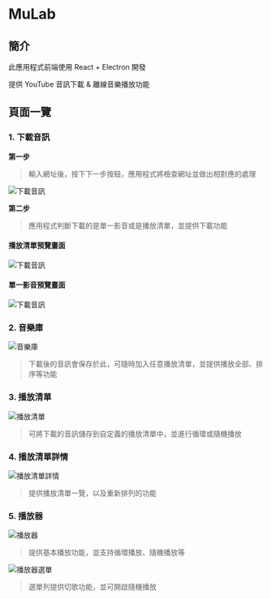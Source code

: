 # MuLab

## 簡介

此應用程式前端使用 React + Electron 開發

提供 YouTube 音訊下載 & 離線音樂播放功能

## 頁面一覽

### 1. 下載音訊

**第一步**

> 輸入網址後，按下下一步按鈕，應用程式將檢查網址並做出相對應的處理

![](https://imgur.com/8xsYWrx.png "下載音訊")

**第二步**

> 應用程式判斷下載的是單一影音或是播放清單，並提供下載功能

#### 播放清單預覽畫面

![](https://imgur.com/4lhmCby.png "下載音訊")

#### 單一影音預覽畫面

![](https://imgur.com/rKfZVml.png "下載音訊")

### 2. 音樂庫

![](https://imgur.com/fpr8PPB.png "音樂庫")

> 下載後的音訊會保存於此，可隨時加入任意播放清單，並提供播放全部、排序等功能

### 3. 播放清單

![](https://imgur.com/8NZK3MQ.png "播放清單")

> 可將下載的音訊儲存到自定義的播放清單中，並進行循環或隨機播放

### 4. 播放清單詳情

![](https://imgur.com/Frh4FK3.png "播放清單詳情")

> 提供播放清單一覽，以及重新排列的功能

### 5. 播放器

![](https://imgur.com/ROIRdpI.png "播放器")

> 提供基本播放功能，並支持循環播放、隨機播放等

![](https://imgur.com/k4a3Vj5.png "播放器選單")

> 選單列提供切歌功能，並可開啟隨機播放
